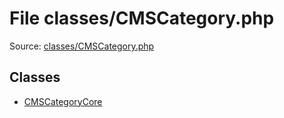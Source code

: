File classes/CMSCategory.php
=========

Source: [classes/CMSCategory.php](https://github.com/PrestaShop/PrestaShop/blob/1.5.2.0/classes/CMSCategory.php)


Classes
-------

* [CMSCategoryCore](class.CMSCategoryCore.md)

